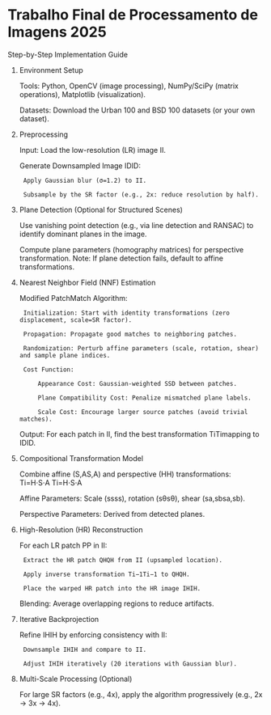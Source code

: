 # Trabalho Final de Processamento de Imagens 2025

Step-by-Step Implementation Guide
1. Environment Setup

    Tools: Python, OpenCV (image processing), NumPy/SciPy (matrix operations), Matplotlib (visualization).

    Datasets: Download the Urban 100 and BSD 100 datasets (or your own dataset).

2. Preprocessing

    Input: Load the low-resolution (LR) image II.

    Generate Downsampled Image IDID​:

        Apply Gaussian blur (σ=1.2) to II.

        Subsample by the SR factor (e.g., 2x: reduce resolution by half).

3. Plane Detection (Optional for Structured Scenes)

    Use vanishing point detection (e.g., via line detection and RANSAC) to identify dominant planes in the image.

    Compute plane parameters (homography matrices) for perspective transformation.
    Note: If plane detection fails, default to affine transformations.

4. Nearest Neighbor Field (NNF) Estimation

    Modified PatchMatch Algorithm:

        Initialization: Start with identity transformations (zero displacement, scale=SR factor).

        Propagation: Propagate good matches to neighboring patches.

        Randomization: Perturb affine parameters (scale, rotation, shear) and sample plane indices.

        Cost Function:

            Appearance Cost: Gaussian-weighted SSD between patches.

            Plane Compatibility Cost: Penalize mismatched plane labels.

            Scale Cost: Encourage larger source patches (avoid trivial matches).

    Output: For each patch in II, find the best transformation TiTi​ mapping to IDID​.

5. Compositional Transformation Model

    Combine affine (S,AS,A) and perspective (HH) transformations:
    Ti=H⋅S⋅A
    Ti​=H⋅S⋅A

    Affine Parameters: Scale (ssss), rotation (sθsθ), shear (sa,sbsa,sb).

    Perspective Parameters: Derived from detected planes.

6. High-Resolution (HR) Reconstruction

    For each LR patch PP in II:

        Extract the HR patch QHQH​ from II (upsampled location).

        Apply inverse transformation Ti−1Ti−1​ to QHQH​.

        Place the warped HR patch into the HR image IHIH​.

    Blending: Average overlapping regions to reduce artifacts.

7. Iterative Backprojection

    Refine IHIH​ by enforcing consistency with II:

        Downsample IHIH​ and compare to II.

        Adjust IHIH​ iteratively (20 iterations with Gaussian blur).

8. Multi-Scale Processing (Optional)

    For large SR factors (e.g., 4x), apply the algorithm progressively (e.g., 2x → 3x → 4x).